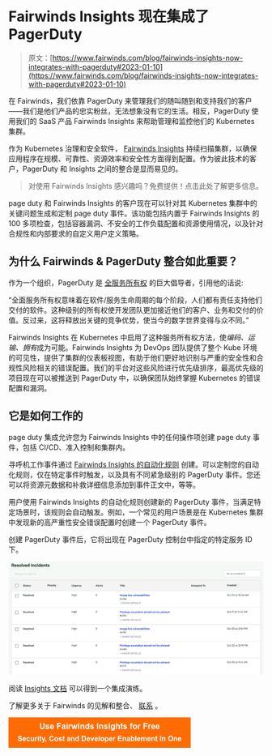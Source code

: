 # Fairwinds Insights 现在集成了 PagerDuty

> 原文：[https://www.fairwinds.com/blog/fairwinds-insights-now-integrates-with-pagerduty#2023-01-10](https://www.fairwinds.com/blog/fairwinds-insights-now-integrates-with-pagerduty#2023-01-10)

 在 Fairwinds，我们依靠 PagerDuty 来管理我们的随叫随到和支持我们的客户——我们是他们产品的忠实粉丝，无法想象没有它的生活。相反，PagerDuty 使用我们的 SaaS 产品 Fairwinds Insights 来帮助管理和监控他们的 Kubernetes 集群。

作为 Kubernetes 治理和安全软件， [Fairwinds Insights](/insights) 持续扫描集群，以确保应用程序在规模、可靠性、资源效率和安全性方面得到配置。作为彼此技术的客户，PagerDuty 和 Insights 之间的整合是显而易见的。

> 对使用 Fairwinds Insights 感兴趣吗？免费提供！点击此处了解更多信息。

page duty 和 Fairwinds Insights 的客户现在可以针对其 Kubernetes 集群中的关键问题生成和定制 page duty 事件。该功能包括内置于 Fairwinds Insights 的 100 多项检查，包括容器漏洞、不安全的工作负载配置和资源使用情况，以及针对合规性和内部要求的自定义用户定义策略。

## 为什么 Fairwinds & PagerDuty 整合如此重要？

作为一个组织，PagerDuty 是 [全服务所有权](https://ownership.pagerduty.com/introduction/) 的巨大倡导者，引用他的话说:

“全面服务所有权意味着在软件/服务生命周期的每个阶段，人们都有责任支持他们交付的软件。这种级别的所有权使开发团队更加接近他们的客户、业务和交付的价值。反过来，这将释放出关键的竞争优势，使当今的数字世界变得与众不同。”

Fairwinds Insights 在 Kubernetes 中启用了这种服务所有权方法，使*编码、运输、拥有*成为可能。Fairwinds Insights 为 DevOps 团队提供了整个 Kube 环境的可见性，提供了集群的仪表板视图，有助于他们更好地识别与严重的安全性和合规性风险相关的错误配置。我们的平台对这些风险进行优先级排序，最高优先级的项目现在可以被推送到 PagerDuty 中，以确保团队始终掌握 Kubernetes 的错误配置和漏洞。

## 它是如何工作的

page duty 集成允许您为 Fairwinds Insights 中的任何操作项创建 page duty 事件，包括 CI/CD、准入控制和集群内。

寻呼机工作事件通过 [Fairwinds Insights 的自动化规则](https://insights.docs.fairwinds.com/configure/policy/rules/#writing-rules) 创建。可以定制您的自动化规则，仅在特定事件时触发，以及具有不同紧急级别的 PagerDuty 事件。您还可以将资源元数据和补救详细信息添加到事件正文中，等等。

用户使用 Fairwinds Insights 的自动化规则创建新的 PagerDuty 事件，当满足特定场景时，该规则会自动触发。例如，一个常见的用户场景是在 Kubernetes 集群中发现新的高严重性安全错误配置时创建一个 PagerDuty 事件。

创建 PagerDuty 事件后，它将出现在 PagerDuty 控制台中指定的特定服务 ID 下。

![Screenshot of Insights identified issues and resolved incidents in PagerDuty console](img/16bebe3b24f75f1d73f70dd3a791d893.png)

阅读 [Insights 文档](https://insights.docs.fairwinds.com/configure/integrations/pagerduty/) 可以得到一个集成演练。

了解更多关于 Fairwinds 的见解和[](http://www.pagerduty.com/)整合、 [联系](https://www.fairwinds.com/fairwinds-insights-demo) 。

[![Use Fairwinds Insights for Free Security, Cost and Developer Enablement In One](img/7c86296320eb01b215d8e2755e9c5b9d.png)](https://cta-redirect.hubspot.com/cta/redirect/2184645/34aa4987-a1f9-438a-a145-d7d82d5c479a)